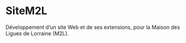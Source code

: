 # SiteM2L
Développement d’un site Web et de ses extensions, pour la Maison des Ligues de Lorraine (M2L).
